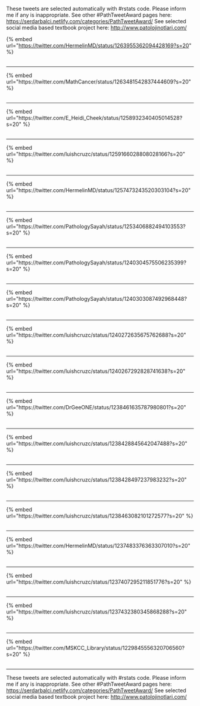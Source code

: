 

These tweets are selected automatically with #rstats code. Please inform me if any is inappropriate.
See other #PathTweetAward pages here: https://serdarbalci.netlify.com/categories/PathTweetAward/ 
See selected social media based textbook project here: http://www.patolojinotlari.com/

{% embed url="https://twitter.com/HermelinMD/status/1263955362094428169?s=20" %}<br>
<br>
<hr>
{% embed url="https://twitter.com/MathCancer/status/1263481542837444609?s=20" %}<br>
<br>
<hr>
{% embed url="https://twitter.com/E_Heidi_Cheek/status/1258932340405014528?s=20" %}<br>
<br>
<hr>
{% embed url="https://twitter.com/luishcruzc/status/1259166028808028166?s=20" %}<br>
<br>
<hr>
{% embed url="https://twitter.com/HermelinMD/status/1257473243520303104?s=20" %}<br>
<br>
<hr>
{% embed url="https://twitter.com/PathologySayah/status/1253406882494103553?s=20" %}<br>
<br>
<hr>
{% embed url="https://twitter.com/PathologySayah/status/1240304575506235399?s=20" %}<br>
<br>
<hr>
{% embed url="https://twitter.com/PathologySayah/status/1240303087492968448?s=20" %}<br>
<br>
<hr>
{% embed url="https://twitter.com/luishcruzc/status/1240272635675762688?s=20" %}<br>
<br>
<hr>
{% embed url="https://twitter.com/luishcruzc/status/1240267292828741638?s=20" %}<br>
<br>
<hr>
{% embed url="https://twitter.com/DrGeeONE/status/1238461635787980801?s=20" %}<br>
<br>
<hr>
{% embed url="https://twitter.com/luishcruzc/status/1238428845642047488?s=20" %}<br>
<br>
<hr>
{% embed url="https://twitter.com/luishcruzc/status/1238428497237983232?s=20" %}<br>
<br>
<hr>
{% embed url="https://twitter.com/luishcruzc/status/1238463082101272577?s=20" %}<br>
<br>
<hr>
{% embed url="https://twitter.com/HermelinMD/status/1237483376363307010?s=20" %}<br>
<br>
<hr>
{% embed url="https://twitter.com/luishcruzc/status/1237407295211851776?s=20" %}<br>
<br>
<hr>
{% embed url="https://twitter.com/luishcruzc/status/1237432380345868288?s=20" %}<br>
<br>
<hr>
{% embed url="https://twitter.com/MSKCC_Library/status/1229845556320706560?s=20" %}<br>
<br>
<hr>


These tweets are selected automatically with #rstats code. Please inform me if any is inappropriate.
See other #PathTweetAward pages here: https://serdarbalci.netlify.com/categories/PathTweetAward/ 
See selected social media based textbook project here: http://www.patolojinotlari.com/
